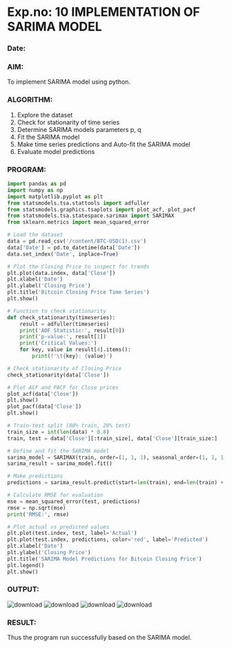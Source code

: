 # Exp.no: 10   IMPLEMENTATION OF SARIMA MODEL
### Date: 

### AIM:
To implement SARIMA model using python.
### ALGORITHM:
1. Explore the dataset
2. Check for stationarity of time series
3. Determine SARIMA models parameters p, q
4. Fit the SARIMA model
5. Make time series predictions and Auto-fit the SARIMA model
6. Evaluate model predictions
### PROGRAM:

```python
import pandas as pd
import numpy as np
import matplotlib.pyplot as plt
from statsmodels.tsa.stattools import adfuller
from statsmodels.graphics.tsaplots import plot_acf, plot_pacf
from statsmodels.tsa.statespace.sarimax import SARIMAX
from sklearn.metrics import mean_squared_error

# Load the dataset
data = pd.read_csv('/content/BTC-USD(1).csv')
data['Date'] = pd.to_datetime(data['Date'])
data.set_index('Date', inplace=True)

# Plot the Closing Price to inspect for trends
plt.plot(data.index, data['Close'])
plt.xlabel('Date')
plt.ylabel('Closing Price')
plt.title('Bitcoin Closing Price Time Series')
plt.show()

# Function to check stationarity
def check_stationarity(timeseries):
    result = adfuller(timeseries)
    print('ADF Statistic:', result[0])
    print('p-value:', result[1])
    print('Critical Values:')
    for key, value in result[4].items():
        print(f'\t{key}: {value}')

# Check stationarity of Closing Price
check_stationarity(data['Close'])

# Plot ACF and PACF for Close prices
plot_acf(data['Close'])
plt.show()
plot_pacf(data['Close'])
plt.show()

# Train-test split (80% train, 20% test)
train_size = int(len(data) * 0.8)
train, test = data['Close'][:train_size], data['Close'][train_size:]

# Define and fit the SARIMA model
sarima_model = SARIMAX(train, order=(1, 1, 1), seasonal_order=(1, 1, 1, 12))
sarima_result = sarima_model.fit()

# Make predictions
predictions = sarima_result.predict(start=len(train), end=len(train) + len(test) - 1, dynamic=False)

# Calculate RMSE for evaluation
mse = mean_squared_error(test, predictions)
rmse = np.sqrt(mse)
print('RMSE:', rmse)

# Plot actual vs predicted values
plt.plot(test.index, test, label='Actual')
plt.plot(test.index, predictions, color='red', label='Predicted')
plt.xlabel('Date')
plt.ylabel('Closing Price')
plt.title('SARIMA Model Predictions for Bitcoin Closing Price')
plt.legend()
plt.show()

```


### OUTPUT:
![download](https://github.com/user-attachments/assets/0e12db29-1233-4bc4-8160-a05336d6d0f6)
![download](https://github.com/user-attachments/assets/44fcff30-0aa3-4c95-ad1c-935f6bedab12)
![download](https://github.com/user-attachments/assets/20dc52cd-70f3-4885-a3d7-21340b8e3ab2)
![download](https://github.com/user-attachments/assets/fffe1f1a-3397-46f8-817e-8ad2c0fae3b5)


### RESULT:
Thus the program run successfully based on the SARIMA model.
